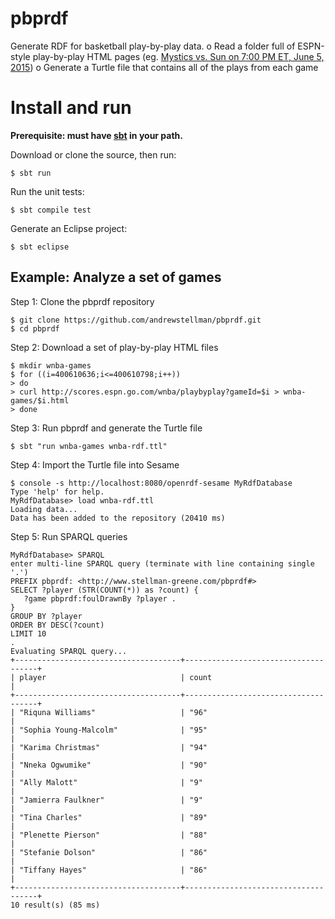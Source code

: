 # pbprdf
Generate RDF for basketball play-by-play data. 
o Read a folder full of ESPN-style play-by-play HTML pages (eg. [Mystics vs. Sun on 7:00 PM ET, June 5, 2015](http://scores.espn.go.com/wnba/playbyplay?gameId=400610636))
o Generate a Turtle file that contains all of the plays from each game

Install and run
===============

__Prerequisite: must have [sbt](http://www.scala-sbt.org/) in your path.__

Download or clone the source, then run:
```
$ sbt run 
```

Run the unit tests:
```
$ sbt compile test
```

Generate an Eclipse project:
```
$ sbt eclipse
```


Example: Analyze a set of games
-------------------------------

Step 1: Clone the pbprdf repository
```
$ git clone https://github.com/andrewstellman/pbprdf.git
$ cd pbprdf
```

Step 2: Download a set of play-by-play HTML files
```
$ mkdir wnba-games
$ for ((i=400610636;i<=400610798;i++))
> do
> curl http://scores.espn.go.com/wnba/playbyplay?gameId=$i > wnba-games/$i.html
> done
```

Step 3: Run pbprdf and generate the Turtle file
```
$ sbt "run wnba-games wnba-rdf.ttl"
```

Step 4: Import the Turtle file into Sesame
```
$ console -s http://localhost:8080/openrdf-sesame MyRdfDatabase
Type 'help' for help.
MyRdfDatabase> load wnba-rdf.ttl
Loading data...
Data has been added to the repository (20410 ms)
```

Step 5: Run SPARQL queries
```
MyRdfDatabase> SPARQL
enter multi-line SPARQL query (terminate with line containing single '.')
PREFIX pbprdf: <http://www.stellman-greene.com/pbprdf#>
SELECT ?player (STR(COUNT(*)) as ?count) {
   ?game pbprdf:foulDrawnBy ?player .
}
GROUP BY ?player
ORDER BY DESC(?count)
LIMIT 10
.
Evaluating SPARQL query...
+-------------------------------------+-------------------------------------+
| player                              | count                               |
+-------------------------------------+-------------------------------------+
| "Riquna Williams"                   | "96"                                |
| "Sophia Young-Malcolm"              | "95"                                |
| "Karima Christmas"                  | "94"                                |
| "Nneka Ogwumike"                    | "90"                                |
| "Ally Malott"                       | "9"                                 |
| "Jamierra Faulkner"                 | "9"                                 |
| "Tina Charles"                      | "89"                                |
| "Plenette Pierson"                  | "88"                                |
| "Stefanie Dolson"                   | "86"                                |
| "Tiffany Hayes"                     | "86"                                |
+-------------------------------------+-------------------------------------+
10 result(s) (85 ms)
```
